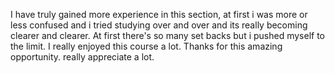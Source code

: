 I have truly gained more experience in this section, at first i was more or less confused and i tried studying over and over and its really becoming clearer and clearer.
At first there's so many set backs but i pushed myself to the limit.
I really enjoyed this course a lot.
Thanks for this amazing opportunity. really appreciate a lot.